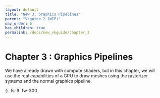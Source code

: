 ```yaml
---
layout: default
title: "New 3. Graphics Pipelines"
parent: "Vkguide 2 (WIP)"
nav_order: 6
has_children: true
permalink: /docs/new_vkguide/chapter_3
---
```

# Chapter 3 : Graphics Pipelines

We have already drawn with compute shaders, but in this chapter, we will use the real capabilities of a GPU to draw meshes using the rasterizer systems and the normal graphics pipeline.

{: .fs-6 .fw-300 
